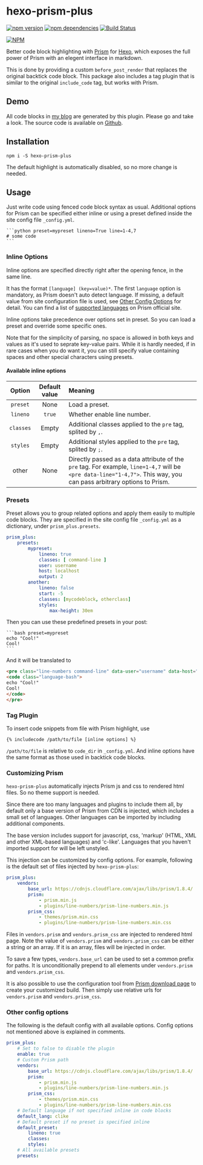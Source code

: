 # hexo-prism-plus

[![npm version](https://badge.fury.io/js/hexo-prism-plus.svg)](https://badge.fury.io/js/hexo-prism-plus)
[![npm dependencies](https://david-dm.org/Aetf/hexo-prism-plus.svg)](https://david-dm.org/Aetf/hexo-prism-plus)
[![Build Status](https://travis-ci.org/Aetf/hexo-prism-plus.svg?branch=master)](https://travis-ci.org/Aetf/hexo-prism-plus)

[![NPM](https://nodei.co/npm/hexo-prism-plus.png)](https://npmjs.org/package/hexo-prism-plus)

Better code block highlighting with [Prism](http://prismjs.com/index.html) for [Hexo](https://hexo.io), which exposes the full power of Prism with an elegent interface
in markdown.

This is done by providing a custom `before_post_render` that replaces the original backtick code block. This package also includes a tag plugin that is similar to the original `include_code` tag, but works with Prism.

## Demo
All code blocks in [my blog](https://unlimitedcodeworks.xyz) are generated by this plugin. Please go and take a look.
The source code is available on [Github](https://github.com/Aetf/Aetf.github.io).

## Installation

`npm i -S hexo-prism-plus`

The default highlight is automatically disabled, so no more change is needed.

## Usage
Just write code using fenced code block syntax as usual. Additional options for Prism can be specified either inline or using a preset defined inside the site config file `_config.yml`.

    ```python preset=mypreset lineno=True line=1-4,7
    # some code
    ```

### Inline Options
Inline options are specified directly right after the opening fence, in the same line.

It has the format `[language] (key=value)*`. 
The first `language` option is mandatory, as Prism doesn't auto detect language.
If missing, a default value from site configuration file is used,
see [Other Config Options](#other-config-options) for detail.
You can find a list of [supported languages](http://prismjs.com/index.html#languages-list) on Prism official site.

Inline options take precedence over options set in preset. So you can load a preset and override some specific ones.

Note that for the simplicity of parsing, no space is allowed in both keys and values as it's used to seprate key-value pairs.
While it is hardly needed, if in rare cases when you do want it, you can still specify value containing spaces and other special characters using presets.

#### Available inline options
| Option | Default value | Meaning |
|:---:|:---:|:---|
| `preset` | None | Load a preset. |
| `lineno` | `true` | Whether enable line number. |
| `classes` | Empty | Additional classes applied to the `pre` tag, splited by `,`. |
| `styles` | Empty | Additional styles applied to the `pre` tag, splited by `;`. |
| other | None | Directly passed as a data attribute of the `pre` tag. For example, `line=1-4,7` will be `<pre data-line="1-4,7">`. This way, you can pass arbitrary options to Prism. |

### Presets
Preset allows you to group related options and apply them easily to multiple code blocks.
They are specified in the site config file `_config.yml` as a dictionary, under `prism_plus.presets`.

```yaml
prism_plus:
    presets:
        mypreset:
            lineno: true
            classes: [ command-line ]
            user: username
            host: localhost
            output: 2
        another:
            lineno: false
            start: -5
            classes: [mycodeblock, otherclass]
            styles:
                max-height: 30em
```

Then you can use these predefined presets in your post:

    ```bash preset=mypreset
    echo "Cool!"
    Cool!
    ```

And it will be translated to
```html
<pre class="line-numbers command-line" data-user="username" data-host="localhost" data-output="2">
<code class="language-bash">
echo "Cool!"
Cool!
</code>
</pre>
```

### Tag Plugin
To insert code snippets from file with Prism highlight, use
```
{% includecode /path/to/file [inline options] %}
```

`/path/to/file` is relative to `code_dir` in `_config.yml`.
And inline options have the same format as those used in backtick code blocks.

### Customizing Prism
`hexo-prism-plus` automatically injects Prism js and css to rendered html files. So no theme
support is needed.

Since there are too many languages and plugins to include them all, 
by default only a base version of Prism from CDN is injected, which includes a small set of languages. Other languages can be imported by including additional components.

The base version includes support for javascript, css, 'markup' (HTML, XML and other XML-based languages) and 'c-like'. Languages that you haven't imported support for will be left unstyled.

This injection can be customized by config options. For example, following is the default set of files injected by `hexo-prism-plus`:
```yaml
prism_plus:
    vendors:
        base_url: https://cdnjs.cloudflare.com/ajax/libs/prism/1.8.4/
        prism:
            - prism.min.js
            - plugins/line-numbers/prism-line-numbers.min.js
        prism_css:
            - themes/prism.min.css
            - plugins/line-numbers/prism-line-numbers.min.css
```

Files in `vendors.prism` and `vendors.prism_css` are injected to rendered html page.
Note the value of `vendors.prism` and `vendors.prism_css` can be either a string or an array. If it is an array, files will be injected in order.

To save a few types, `vendors.base_url` can be used to set a common prefix for paths. It is unconditionally prepend to all elements under `vendors.prism` and `vendors.prism_css`.

It is also possible to use the configuration tool from
[Prism download page](http://prismjs.com/download.html) to create your customized build.
Then simply use relative urls for `vendors.prism` and `vendors.prism_css`.

### Other config options
The following is the default config with all available options. Config options not mentioned
above is explained in comments.

```yaml
prism_plus:
    # Set to false to disable the plugin
    enable: true
    # Custom Prism path
    vendors:
        base_url: https://cdnjs.cloudflare.com/ajax/libs/prism/1.8.4/
        prism:
            - prism.min.js
            - plugins/line-numbers/prism-line-numbers.min.js
        prism_css:
            - themes/prism.min.css
            - plugins/line-numbers/prism-line-numbers.min.css
    # Default language if not specified inline in code blocks
    default_lang: clike
    # Default preset if no preset is specified inline
    default_preset:
        lineno: true
        classes:
        styles:
    # All available presets
    presets:
```